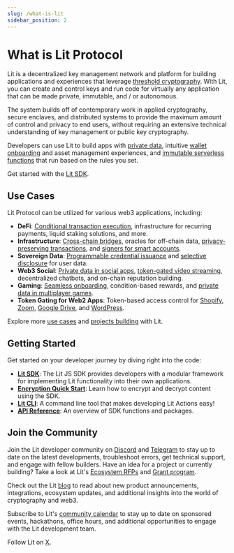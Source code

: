 ```yaml
---
slug: /what-is-lit
sidebar_position: 2
---
```


# What is Lit Protocol

Lit is a decentralized key management network and platform for building applications and experiences that leverage [threshold cryptography](../resources/how-it-works.md). With Lit, you can create and control keys and run code for virtually any application that can be made private, immutable, and / or autonomous.

The system builds off of contemporary work in applied cryptography, secure enclaves, and distributed systems to provide the maximum amount of control and privacy to end users, without requiring an extensive technical understanding of key management or public key cryptography. 

Developers can use Lit to build apps with [private data](../sdk/access-control/intro.md), intuitive [wallet onboarding](../sdk/wallets/intro.md) and asset management experiences, and [immutable serverless functions](../sdk/serverless-signing/overview.md) that run based on the rules you set.

Get started with the [Lit SDK](../sdk/installation.md).

## Use Cases

Lit Protocol can be utilized for various web3 applications, including:

- **DeFi**: [Conditional transaction execution](https://spark.litprotocol.com/automated-portfolio-rebalancing-uniswap/), infrastructure for recurring payments, liquid staking solutions, and more.
- **Infrastructure**: [Cross-chain bridges](https://github.com/Yacht-Labs/yacht-lit-sdk), oracles for off-chain data, [privacy-preserving transactions](https://github.com/Curve-Labs/lit-privacy/tree/main/packages/lit-privacy-sdk#readme), and [signers for smart accounts](https://spark.litprotocol.com/account-abstraction-and-mpc/).
- **Sovereign Data**: [Programmable credential issuance](https://spark.litprotocol.com/krebitxlitactions/) and [selective disclosure](https://spark.litprotocol.com/semantic/) for user data.
- **Web3 Social**: [Private data in social apps](https://docs.lens.xyz/docs/gated), [token-gated video streaming](https://github.com/suhailkakar/livepeer-token-gated-vod), decentralized chatbots, and on-chain reputation building.
- **Gaming**: [Seamless onboarding](https://github.com/LIT-Protocol/oauth-pkp-signup-example), condition-based rewards, and [private data in multiplayer games](https://spark.litprotocol.com/lit-and-web3-gaming/).
- **Token Gating for Web2 Apps**: Token-based access control for [Shopify](https://apps.shopify.com/lit-token-access), [Zoom](https://litgateway.com/apps/zoom), [Google Drive](https://litgateway.com/apps/google-drive), and [WordPress](https://litgateway.com/apps/wordpress).

Explore more [use cases](usecases.md) and [projects building](../ecosystem/projects) with Lit.

## Getting Started

Get started on your developer journey by diving right into the code:

- [**Lit SDK**](../sdk/installation.md): The Lit JS SDK provides developers with a modular framework for implementing Lit functionality into their own applications.
- [**Encryption Quick Start**](../sdk/access-control/encryption.md): Learn how to encrypt and decrypt content using the SDK.
- [**Lit CLI**](../tools/getlit-cli.md): A command line tool that makes developing Lit Actions easy!
- [**API Reference**](https://js-sdk.litprotocol.com/index.html): An overview of SDK functions and packages.

## Join the Community

Join the Lit developer community on [Discord](https://litgateway.com/discord) and [Telegram](https://t.me/+aa73FAF9Vp82ZjJh) to stay up to date on the latest developments, troubleshoot errors, get technical support, and engage with fellow builders. Have an idea for a project or currently building? Take a look at Lit's [Ecosystem RFPs](https://github.com/LIT-Protocol/Ecosystem-Ideas) and [Grant program](https://github.com/LIT-Protocol/LitGrants).

Check out the Lit [blog](https://spark.litprotocol.com/) to read about new product announcements, integrations, ecosystem updates, and additional insights into the world of cryptography and web3.

Subscribe to Lit's [community calendar](https://calendar.google.com/calendar/u/5?cid=Y19hMnVxZDNjaHVqZ2Q0a3FqbGlvcDdxY2JhMEBncm91cC5jYWxlbmRhci5nb29nbGUuY29t) to stay up to date on sponsored events, hackathons, office hours, and additional opportunities to engage with the Lit development team.

Follow Lit on [X](https://twitter.com/LitProtocol).
